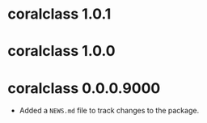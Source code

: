# coralclass 1.0.1

# coralclass 1.0.0

# coralclass 0.0.0.9000

* Added a `NEWS.md` file to track changes to the package.



